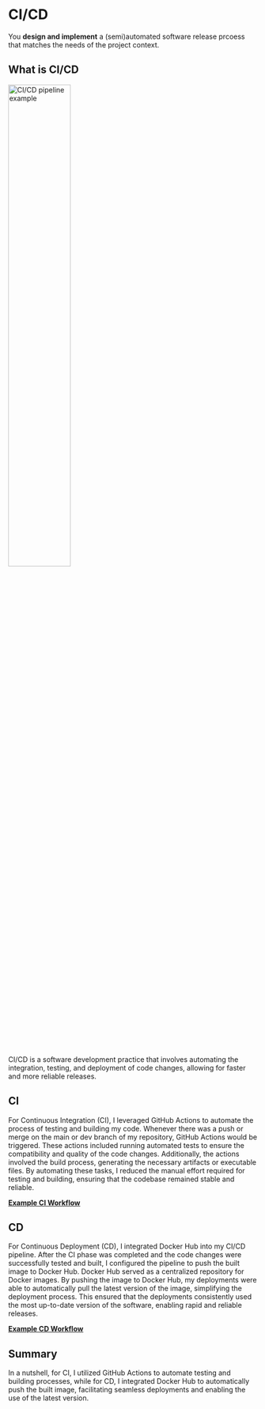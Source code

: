 # CI/CD
You **design and implement** a (semi)automated software release prcoess that matches the needs of the project context.

## What is CI/CD
<img src="idc" alt="CI/CD pipeline example" width="50%" height="50%" />

CI/CD is a software development practice that involves automating the integration, testing, and deployment of code changes, allowing for faster and more reliable releases.

## CI

For Continuous Integration (CI), I leveraged GitHub Actions to automate the process of testing and building my code. Whenever there was a push or merge on the main or dev branch of my repository, GitHub Actions would be triggered. These actions included running automated tests to ensure the compatibility and quality of the code changes. Additionally, the actions involved the build process, generating the necessary artifacts or executable files. By automating these tasks, I reduced the manual effort required for testing and building, ensuring that the codebase remained stable and reliable.

[**Example CI Workflow**](https://github.com/S3-Grocery-Market-Scraper/frontend/actions)

## CD

For Continuous Deployment (CD), I integrated Docker Hub into my CI/CD pipeline. After the CI phase was completed and the code changes were successfully tested and built, I configured the pipeline to push the built image to Docker Hub. Docker Hub served as a centralized repository for Docker images. By pushing the image to Docker Hub, my deployments were able to automatically pull the latest version of the image, simplifying the deployment process. This ensured that the deployments consistently used the most up-to-date version of the software, enabling rapid and reliable releases.

[**Example CD Workflow**](https://github.com/S3-Grocery-Market-Scraper/frontend/actions)

## Summary

In a nutshell, for CI, I utilized GitHub Actions to automate testing and building processes, while for CD, I integrated Docker Hub to automatically push the built image, facilitating seamless deployments and enabling the use of the latest version.
